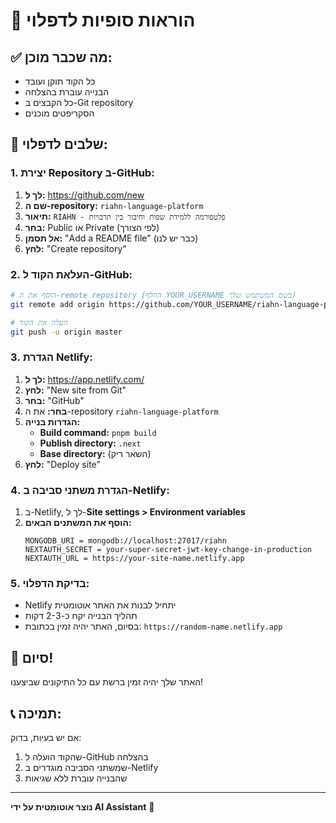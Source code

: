 # 🎯 הוראות סופיות לדפלוי

## ✅ מה שכבר מוכן:
- כל הקוד תוקן ועובד
- הבנייה עוברת בהצלחה
- כל הקבצים ב-Git repository
- הסקריפטים מוכנים

## 🚀 שלבים לדפלוי:

### 1. יצירת Repository ב-GitHub:
1. **לך ל:** https://github.com/new
2. **שם ה-repository:** `riahn-language-platform`
3. **תיאור:** `RIAHN - פלטפורמה ללמידת שפות וחיבור בין תרבויות`
4. **בחר:** Public או Private (לפי הצורך)
5. **אל תסמן:** "Add a README file" (כבר יש לנו)
6. **לחץ:** "Create repository"

### 2. העלאת הקוד ל-GitHub:
```bash
# הוסף את ה-remote repository (החלף YOUR_USERNAME בשם המשתמש שלך)
git remote add origin https://github.com/YOUR_USERNAME/riahn-language-platform.git

# העלה את הקוד
git push -u origin master
```

### 3. הגדרת Netlify:
1. **לך ל:** https://app.netlify.com/
2. **לחץ:** "New site from Git"
3. **בחר:** "GitHub"
4. **בחר:** את ה-repository `riahn-language-platform`
5. **הגדרות בנייה:**
   - **Build command:** `pnpm build`
   - **Publish directory:** `.next`
   - **Base directory:** (השאר ריק)
6. **לחץ:** "Deploy site"

### 4. הגדרת משתני סביבה ב-Netlify:
1. ב-Netlify, לך ל-**Site settings > Environment variables**
2. **הוסף את המשתנים הבאים:**
   ```
   MONGODB_URI = mongodb://localhost:27017/riahn
   NEXTAUTH_SECRET = your-super-secret-jwt-key-change-in-production
   NEXTAUTH_URL = https://your-site-name.netlify.app
   ```

### 5. בדיקת הדפלוי:
- Netlify יתחיל לבנות את האתר אוטומטית
- תהליך הבנייה יקח כ-2-3 דקות
- בסיום, האתר יהיה זמין בכתובת: `https://random-name.netlify.app`

## 🎉 סיום!
האתר שלך יהיה זמין ברשת עם כל התיקונים שביצענו!

## 📞 תמיכה:
אם יש בעיות, בדוק:
1. שהקוד הועלה ל-GitHub בהצלחה
2. שמשתני הסביבה מוגדרים ב-Netlify
3. שהבנייה עוברת ללא שגיאות

---
**נוצר אוטומטית על ידי AI Assistant** 🤖
